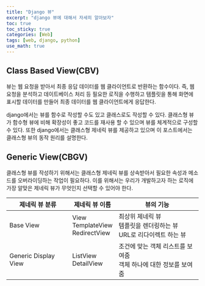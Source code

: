 ```yaml
---
title: "Django 뷰"
excerpt: "django 뷰에 대해서 자세히 알아보자"
toc: true
toc_sticky: true
categories: [Web]
tags: [web, django, python]
use_math: true
---
```


## Class Based View(CBV)
뷰는 웹 요청을 받아서 최종 응답 데이터를 웹 클라이언트로 반환하는 함수이다. 즉, 웹 요청을 분석하고 데이트베이스 처리 등 필요한 로직을 수행하고 템플릿을 통해 화면에 표시할 데이터를 만들어 최종 데이터를 웹 클라이언트에게 응답한다.  

django에서는 뷰를 함수로 작성할 수도 있고 클래스로도 작성할 수 있다. 클래스형 뷰가 함수형 뷰에 비해 확장성이 좋고 코드를 재사용 할 수 있으며 뷰를 체계적으로 구성할 수 있다. 또한 django에서는 클래스형 제네릭 뷰를 제공하고 있으며 이 포스트에서는 클래스형 뷰의 동작 원리를 설명한다. 

## Generic View(CBGV)
클래스형 뷰를 작성하기 위해서는 클래스형 제네릭 뷰를 상속받아서 필요한 속성과 메소드를 오버라이딩하는 작업이 필요하다. 이를 위해서는 우리가 개발하고자 하는 로직에 가장 알맞은 제네릭 뷰가 무엇인지 선택할 수 있어야 한다.  

|제네릭 뷰 분류|제네릭 뷰 이름|뷰의 기능|
|---|---|---|
|Base View|View<br>TemplateView<br>RedirectView|최상위 제네릭 뷰<br>템플릿을 렌더링하는 뷰<br>URL로 리다이렉트 하는 뷰|
|Generic Display View|ListView<br>DetailView|조건에 맞는 객체 리스트를 보여줌<br>객체 하나에 대한 정보를 보여줌|




<br>
